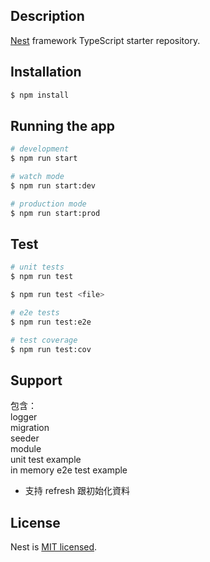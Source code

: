 ## Description

[Nest](https://github.com/nestjs/nest) framework TypeScript starter repository.

## Installation

```bash
$ npm install
```

## Running the app

```bash
# development
$ npm run start

# watch mode
$ npm run start:dev

# production mode
$ npm run start:prod
```

## Test

```bash
# unit tests
$ npm run test

$ npm run test <file>

# e2e tests
$ npm run test:e2e

# test coverage
$ npm run test:cov
```

## Support

包含： \
logger \
migration \
seeder \
module \
unit test example \
in memory e2e test example 
* 支持 refresh 跟初始化資料 

## License

Nest is [MIT licensed](LICENSE).

